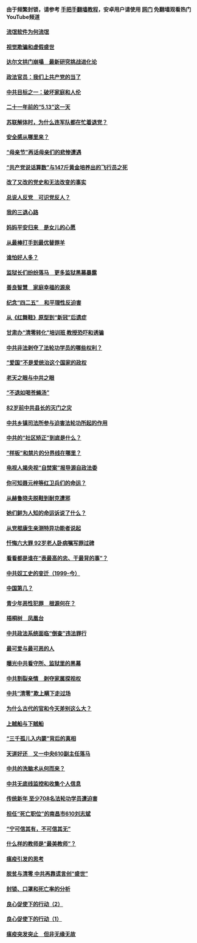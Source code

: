 #### 由于频繁封锁，请参考 [手把手翻墙教程](https://github.com/gfw-breaker/guides/wiki/)，安卓用户请使用 [网门](https://github.com/gfw-breaker/nogfw/blob/master/dl.md?t=06041701) 免翻墙观看热门YouTube频道 

#### [流氓软件为何流氓](../pages/19/426531.md?t=06041701) 

#### [视觉欺骗和虚假盛世](../pages/19/426443.md?t=06041701) 

#### [达尔文拱门崩塌　最新研究挑战进化论](../pages/19/426009.md?t=06041701) 

#### [政法官员：我们上共产党的当了](../pages/19/425351.md?t=06041701) 

#### [中共目标之一：破坏家庭和人伦](../pages/19/424454.md?t=06041701) 

#### [二十一年前的“5.13”这一天](../pages/19/424814.md?t=06041701) 

#### [苏联解体时，为什么连军队都在忙着退党？](../pages/19/424335.md?t=06041701) 

#### [安全感从哪里来？](../pages/19/424336.md?t=06041701) 

#### [“母亲节”再话母亲们的悲惨遭遇](../pages/19/424234.md?t=06041701) 

#### [“共产党说话算数”与147斤黄金培养出的飞行员之死](../pages/19/424115.md?t=06041701) 

#### [改了又改的党史和无法改变的事实](../pages/19/424037.md?t=06041701) 

#### [总说人反党　可识党反人？](../pages/19/423820.md?t=06041701) 

#### [我的三退心路](../pages/19/423876.md?t=06041701) 

#### [妈妈平安归来　是女儿的心愿](../pages/19/423947.md?t=06041701) 

#### [从最棒打手到最优替罪羊](../pages/19/423819.md?t=06041701) 

#### [谁怕好人多？](../pages/19/423774.md?t=06041701) 

#### [监狱长们纷纷落马　更多监狱黑幕暴露](../pages/19/423787.md?t=06041701) 

#### [善良智慧　家庭幸福的源泉](../pages/19/423632.md?t=06041701) 

#### [纪念“四二五”　和平理性反迫害](../pages/19/423660.md?t=06041701) 

#### [从《红舞鞋》原型到“新冠”后遗症](../pages/19/423509.md?t=06041701) 

#### [甘肃办“清零转化”培训班 教授恐吓和诱骗](../pages/19/423498.md?t=06041701) 

#### [中共非法剥夺了法轮功学员的哪些权利？](../pages/19/423392.md?t=06041701) 

#### [“爱国”不是爱统治这个国家的政权](../pages/19/423029.md?t=06041701) 

#### [老天之眼与中共之眼](../pages/19/423378.md?t=06041701) 

#### [“不退如喝苍蝇汤”](../pages/19/423287.md?t=06041701) 

#### [82岁前中共县长的灭门之灾](../pages/19/423055.md?t=06041701) 

#### [中共乡镇司法所参与迫害法轮功所起的作用](../pages/19/423064.md?t=06041701) 

#### [中共的“社区矫正”到底是什么？](../pages/19/422870.md?t=06041701) 

#### [“样板”和禁片的分界线在哪里？](../pages/19/422704.md?t=06041701) 

#### [电视人揭央视“自焚案”报导源自政法委](../pages/19/422770.md?t=06041701) 

#### [你可知聂元梓等红卫兵们的命运？](../pages/19/422848.md?t=06041701) 

#### [从赫鲁晓夫脱鞋到耐克遭邪](../pages/19/422826.md?t=06041701) 

#### [她们鲜为人知的命运诉说了什么？](../pages/19/422754.md?t=06041701) 

#### [从党棍康生亲测特异功能者说起](../pages/19/422657.md?t=06041701) 

#### [忏悔六大罪 92岁老人卧病嘱写罪过碑](../pages/19/422750.md?t=06041701) 

#### [看看都是谁在“表最高的忠、干最背的事”？](../pages/19/422703.md?t=06041701) 

#### [中共奴工史的变迁（1999-今）](../pages/19/422656.md?t=06041701) 

#### [中国第几？](../pages/19/422496.md?t=06041701) 

#### [青少年恶性犯罪　根源何在？](../pages/19/422449.md?t=06041701) 

#### [梧桐树　凤凰台](../pages/19/422442.md?t=06041701) 

#### [中共政法系统面临“倒查”违法罪行](../pages/19/422497.md?t=06041701) 

#### [最可爱与最可恶的人](../pages/19/422448.md?t=06041701) 

#### [曝光中共看守所、监狱里的黑幕](../pages/19/422390.md?t=06041701) 

#### [中共割裂亲情　剥夺家属探视权](../pages/19/422364.md?t=06041701) 

#### [中共“清零”欺上瞒下走过场](../pages/19/422306.md?t=06041701) 

#### [为什么古代的官和今天差别这么大？](../pages/19/422228.md?t=06041701) 

#### [上贼船与下贼船](../pages/19/422276.md?t=06041701) 

#### [“三千孤儿入内蒙”背后的真相](../pages/19/422229.md?t=06041701) 

#### [天道好还　又一中央610副主任落马](../pages/19/422155.md?t=06041701) 

#### [中共的洗脑术从何而来？](../pages/19/422154.md?t=06041701) 

#### [中共无底线监控和收集个人信息](../pages/19/422039.md?t=06041701) 

#### [传统新年 至少708名法轮功学员遭迫害](../pages/19/421946.md?t=06041701) 

#### [担任“死亡职位”的南昌市610刘志斌](../pages/19/421957.md?t=06041701) 

#### [“宁可信其有，不可信其无”](../pages/19/421691.md?t=06041701) 

#### [什么样的教师是“最美教师”？](../pages/19/421755.md?t=06041701) 

#### [瘟疫引发的思考](../pages/19/421594.md?t=06041701) 

#### [脱贫与清零 中共再靠谎言创“盛世”](../pages/19/421590.md?t=06041701) 

#### [封锁、口罩和死亡率的分析](../pages/19/421495.md?t=06041701) 

#### [良心促使下的行动（2）](../pages/19/421361.md?t=06041701) 

#### [良心促使下的行动（1）](../pages/19/421302.md?t=06041701) 

#### [瘟疫突发突止　但非无缘无故](../pages/19/421281.md?t=06041701) 

